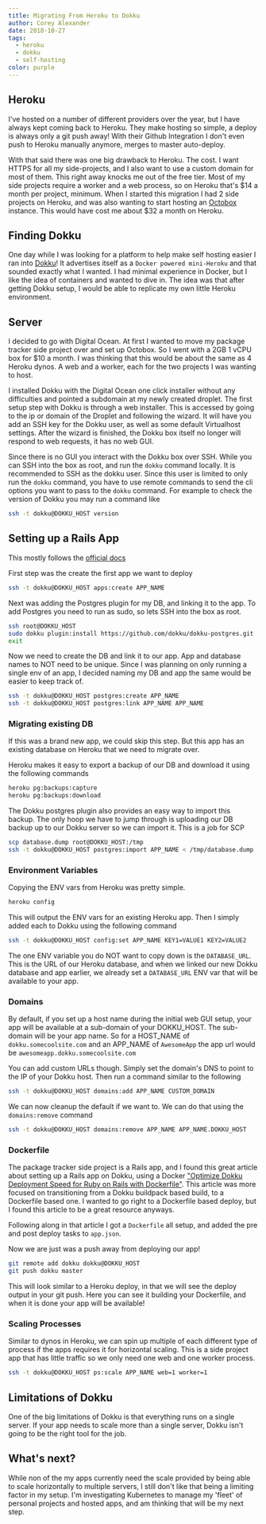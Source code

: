 ```yaml
---
title: Migrating From Heroku to Dokku
author: Corey Alexander
date: 2018-10-27
tags:
  - heroku
  - dokku
  - self-hosting
color: purple
---
```


## Heroku

I've hosted on a number of different providers over the year, but I have always kept coming back to Heroku. They make hosting so simple, a deploy is always only a git push away! With their Github Integration I don't even push to Heroku manually anymore, merges to master auto-deploy.

With that said there was one big drawback to Heroku. The cost. I want HTTPS for all my side-projects, and I also want to use a custom domain for most of them. This right away knocks me out of the free tier. Most of my side projects require a worker and a web process, so on Heroku that's $14 a month per project, minimum. When I started this migration I had 2 side projects on Heroku, and was also wanting to start hosting an [Octobox](https://octobox.io/) instance. This would have cost me about $32 a month on Heroku.

## Finding Dokku

One day while I was looking for a platform to help make self hosting easier I ran into [Dokku](https://github.com/dokku/dokku)! It advertises itself as a `Docker powered mini-Heroku` and that sounded exactly what I wanted. I had minimal experience in Docker, but I like the idea of containers and wanted to dive in. The idea was that after getting Dokku setup, I would be able to replicate my own little Heroku environment.

## Server

I decided to go with Digital Ocean. At first I wanted to move my package tracker side project over and set up Octobox. So I went with a 2GB 1 vCPU box for $10 a month. I was thinking that this would be about the same as 4 Heroku dynos. A web and a worker, each for the two projects I was wanting to host.

I installed Dokku with the Digital Ocean one click installer without any difficulties and pointed a subdomain at my newly created droplet.
The first setup step with Dokku is through a web installer. This is accessed by going to the ip or domain of the Droplet and following the wizard. It will have you add an SSH key for the Dokku user, as well as some default Virtualhost settings. After the wizard is finished, the Dokku box itself no longer will respond to web requests, it has no web GUI.

Since there is no GUI you interact with the Dokku box over SSH. While you can SSH into the box as root, and run the `dokku` command locally. It is recommended to SSH as the dokku user. Since this user is limited to only run the `dokku` command, you have to use remote commands to send the cli options you want to pass to the `dokku` command. For example to check the version of Dokku you may run a command like

~~~bash
ssh -t dokku@DOKKU_HOST version
~~~

## Setting up a Rails App

This mostly follows the [official docs](http://dokku.viewdocs.io/dokku/deployment/application-deployment/#deploying-to-dokku)

First step was the create the first app we want to deploy

~~~bash
ssh -t dokku@DOKKU_HOST apps:create APP_NAME
~~~

Next was adding the Postgres plugin for my DB, and linking it to the app. To add Postgres you need to run as sudo, so lets SSH into the box as root.

~~~bash
ssh root@DOKKU_HOST
sudo dokku plugin:install https://github.com/dokku/dokku-postgres.git
exit
~~~

Now we need to create the DB and link it to our app. App and database names to NOT need to be unique. Since I was planning on only running a single env of an app, I decided naming my DB and app the same would be easier to keep track of.

~~~bash
ssh -t dokku@DOKKU_HOST postgres:create APP_NAME
ssh -t dokku@DOKKU_HOST postgres:link APP_NAME APP_NAME
~~~

### Migrating existing DB

If this was a brand new app, we could skip this step. But this app has an existing database on Heroku that we need to migrate over.

Heroku makes it easy to export a backup of our DB and download it using the following commands

~~~bash
heroku pg:backups:capture
heroku pg:backups:download
~~~

The Dokku postgres plugin also provides an easy way to import this backup. The only hoop we have to jump through is uploading our DB backup up to our Dokku server so we can import it. This is a job for SCP

~~~bash
scp database.dump root@DOKKU_HOST:/tmp
ssh -t dokku@DOKKU_HOST postgres:import APP_NAME < /tmp/database.dump
~~~

### Environment Variables

Copying the ENV vars from Heroku was pretty simple.

~~~bash
heroku config
~~~

This will output the ENV vars for an existing Heroku app. Then I simply added each to Dokku using the following command

~~~bash
ssh -t dokku@DOKKU_HOST config:set APP_NAME KEY1=VALUE1 KEY2=VALUE2
~~~

The one ENV variable you do NOT want to copy down is the `DATABASE_URL`. This is the URL of our Heroku database, and when we linked our new Dokku database and app earlier, we already set a `DATABASE_URL` ENV var that will be available to your app.

### Domains

By default, if you set up a host name during the initial web GUI setup, your app will be available at a sub-domain of your DOKKU_HOST. The sub-domain will be your app name. So for a HOST_NAME of `dokku.somecoolsite.com` and an APP_NAME of `AwesomeApp` the app url would be `awesomeapp.dokku.somecoolsite.com`

You can add custom URLs though. Simply set the domain's DNS to point to the IP of your Dokku host. Then run a command similar to the following

~~~bash
ssh -t dokku@DOKKU_HOST domains:add APP_NAME CUSTOM_DOMAIN
~~~

We can now cleanup the default if we want to. We can do that using the `domains:remove` command

~~~bash
ssh -t dokku@DOKKU_HOST domains:remove APP_NAME APP_NAME.DOKKU_HOST
~~~

### Dockerfile

The package tracker side project is a Rails app, and I found this great article about setting up a Rails app on Dokku, using a Docker ["Optimize Dokku Deployment Speed for Ruby on Rails with Dockerfile"](https://pawelurbanek.com/optimize-dokku-deployment-speed). This article was more focused on transitioning from a Dokku buildpack based build, to a Dockerfile based one. I wanted to go right to a Dockerfile based deploy, but I found this article to be a great resource anyways.

Following along in that article I got a `Dockerfile` all setup, and added the pre and post deploy tasks to `app.json`.

Now we are just was a push away from deploying our app!

~~~bash
git remote add dokku dokku@DOKKU_HOST
git push dokku master
~~~

This will look similar to a Heroku deploy, in that we will see the deploy output in your git push. Here you can see it building your Dockerfile, and when it is done your app will be available!

### Scaling Processes

Similar to dynos in Heroku, we can spin up multiple of each different type of process if the apps requires it for horizontal scaling. This is a side project app that has little traffic so we only need one web and one worker process.

~~~bash
ssh -t dokku@DOKKU_HOST ps:scale APP_NAME web=1 worker=1
~~~

## Limitations of Dokku

One of the big limitations of Dokku is that everything runs on a single server. If your app needs to scale more than a single server, Dokku isn't going to be the right tool for the job.

## What's next?

While non of the my apps currently need the scale provided by being able to scale horizontally to multiple servers, I still don't like that being a limiting factor in my setup. I'm investigating Kubernetes to manage my 'fleet' of personal projects and hosted apps, and am thinking that will be my next step.
